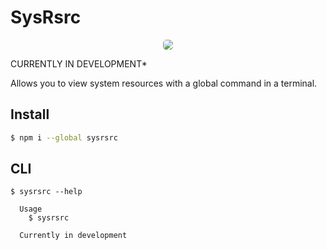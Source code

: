 # SysRsrc

<!-- ![Image of Rsrc](https://i.ibb.co/kxbDf0k/Sys-Rsrc-Demo.png) -->
<p align='center'>
<img width="auto" height="auto" src="https://i.ibb.co/kxbDf0k/Sys-Rsrc-Demo.png" style="border-radius:5px">
</p>
CURRENTLY IN DEVELOPMENT*

Allows you to view system resources with a global command in a terminal.

## Install

```bash
$ npm i --global sysrsrc
```

## CLI

```
$ sysrsrc --help

  Usage
    $ sysrsrc

  Currently in development